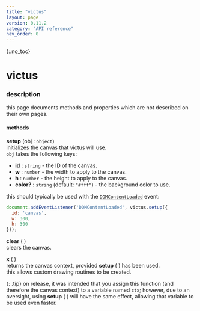 ```yaml
---
title: "victus"
layout: page
version: 0.11.2
category: "API reference"
nav_order: 0
---
```


{:.no_toc}
# victus

### description
this page documents methods and properties which are not described on their own pages.

#### methods
**setup** (obj : `object`)\
initializes the canvas that victus will use.\
`obj` takes the following keys:

- **id** : `string` - the ID of the canvas.
- **w** : `number` - the width to apply to the canvas.
- **h** : `number` - the height to apply to the canvas.
- **color?** : `string` (default: `"#fff"`) - the background color to use.

this should typically be used with the [`DOMContentLoaded`](https://developer.mozilla.org/en-US/docs/Web/API/Document/DOMContentLoaded_event) event:

```js
document.addEventListener('DOMContentLoaded', victus.setup({
  id: 'canvas',
  w: 300,
  h: 300
}));
```

**clear** ( )\
clears the canvas.

**x** ( )\
returns the canvas context, provided **setup** ( ) has been used.\
this allows custom drawing routines to be created.

{: .tip}
on release, it was intended that you assign this function (and therefore the canvas context) to a variable named `ctx`; however, due to an oversight, using **setup** ( ) will have the same effect, allowing that variable to be used even faster.
